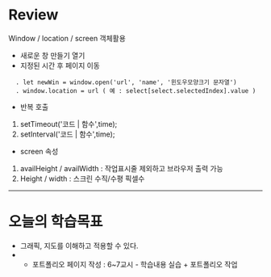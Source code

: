 # Review
Window / location / screen 객체활용
- 새로운 창 만들기 열기
- 지정된 시간 후 페이지 이동
```
  . let newWin = window.open('url', 'name', '윈도우모양크기 문자열')
  . window.location = url ( 예 : select[select.selectedIndex].value )
```
- 반복 호출
1) setTimeout('코드 | 함수',time);
2) setInterval('코드 | 함수',time);
- screen 속성
1) availHeight / availWidth : 작업표시줄 제외하고 브라우저 출력 가능
2) Height / width : 스크린 수직/수평 픽셀수

-----------------------------------------------------------------------------------------------

# 오늘의 학습목표
- 그래픽, 지도를 이해하고 적용할 수 있다.
- * 포트폴리오 페이지 작성 : 6~7교시 - 학습내용 실습 + 포트폴리오 작업
